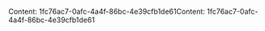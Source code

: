 <span data-ttu-id="9e068-101">Content: 1fc76ac7-0afc-4a4f-86bc-4e39cfb1de61</span><span class="sxs-lookup"><span data-stu-id="9e068-101">Content: 1fc76ac7-0afc-4a4f-86bc-4e39cfb1de61</span></span>